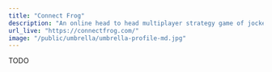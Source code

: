 ```yaml
---
title: "Connect Frog"
description: "An online head to head multiplayer strategy game of jockeying for position, like connect four with a twist."
url_live: "https://connectfrog.com/"
image: "/public/umbrella/umbrella-profile-md.jpg"
---
```


TODO